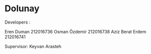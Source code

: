 # Dolunay

Developers :

Eren Duman 212016736
Osman Özdemir 212016738
Aziz Berat Erdem 212016741 

Supervisor: Keyvan Arasteh